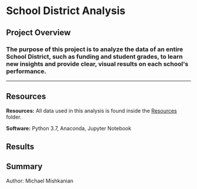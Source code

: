 # School District Analysis

## Project Overview
### The purpose of this project is to analyze the data of an entire School District, such as funding and student grades, to learn new insights and provide clear, visual results on each school's performance.
---
## Resources
**Resources:** All data used in this analysis is found inside the [Resources](https://github.com/Mishkanian/School_District_Analysis/tree/main/Resources) folder.

**Software:** Python 3.7, Anaconda, Jupyter Notebook

## Results


## Summary


Author: Michael Mishkanian
